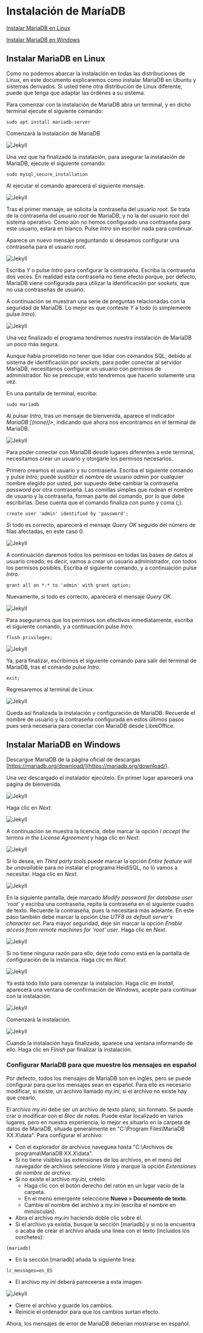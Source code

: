 # Instalación de MaríaDB

[Instalar MariaDB en Linux](#instalar-mariadb-en-linux)

[Instalar MariaDB en Windows](#instalar-mariadb-en-windows)

## Instalar MariaDB en Linux

Como no podemos abarcar la instalación en todas las distribuciones de Linux, en este documento explicaremos como instalar MariaDB en Ubuntu y sistemas derivados. Si usted tiene otra distribución de Linux diferente, puede que tenga que adaptar las órdenes a su sistema.

Para comenzar con la instalación de MariaDB abra un terminal, y en dicho terminal ejecute el siguiente comando:

```
sudo apt install mariadb-server
```
Comenzará la instalación de MariaDB

![Jekyll](/img/mariadb1.png)

Una vez que ha finalizado la instalación, para asegurar la instalación de MariaDB, ejecute el siguiente comando:
```
sudo mysql_secure_installation
```
Al ejecutar el comando aparecerá el siguiente mensaje.

![Jekyll](/img/mariadb2.png)

Tras el primer mensaje, se solicita la contraseña del usuario *root*. Se trata de la contraseña del usuario *root* de MariaDB, y no la del usuario *root* del sistema operativo. Como aún no hemos configurado una contraseña para este usuario, estará en blanco. Pulse *Intro* sin escribir nada para continuar.

Aparece un nuevo mensaje preguntando si deseamos configurar una contraseña para el usuario *root*. 

![Jekyll](/img/mariadb3.png)

Escriba *Y* o pulse *Intro* para configurar la contraseña. Escriba la contraseña dos veces. En realidad esta contraseña no tiene efecto porque, por defecto, MariaDB viene configurada para utilizar la identificación por *sockets*, que no usa contraseñas de usuario.

A continuación se muestran una serie de preguntas relacionadas con la seguridad de MariaDB. Lo mejor es que conteste *Y* a todo (o simplemente pulse *Intro*).

![Jekyll](/img/mariadb4.png)

Una vez finalizado el programa tendremos nuestra instalación de MaríaDB un poco más segura.

Aunque había prometido no tener que lidiar con comandos SQL, debido al sistema de identificación por *sockets*, para poder conectar al servidor MariaDB, necesitamos configurar un usuario con permisos de administrador. No se preocupe, esto tendremos que hacerlo solamente una vez.

En una pantalla de terminal, escriba:
```
sudo mariadb
```
Al pulsar *Intro*, tras un mensaje de bienvenida, aparece el indicador *MariaDB [(none)]>*, indicando que ahora nos encontramos en el terminal de MariaDB.

![Jekyll](/img/mariadb5.png)

Para poder conectar con MaríaDB desde lugares diferentes a este terminal, necesitamos crear un usuario y otorgarle los permisos necesarios.

Primero creamos el usuario y su contraseña. Escriba el siguiente comando y pulse *Intro*; puede sustituir el nombre de usuario *admin* por cualquier nombre elegido por usted, por supuesto debe cambiar la contraseña *password* por otra contraseña. Las comillas simples que rodean el nombre de usuario y la contraseña, forman parte del comando, por lo que debe escribirlas. Dese cuenta que el comando finaliza con punto y coma (;).
```
create user 'admin' identified by 'password';
```
Si todo es correcto, aparecerá el mensaje *Query OK* seguido del número de filas afectadas, en este caso 0.

![Jekyll](/img/mariadb6.png)

A continuación daremos todos los permisos en todas las bases de datos al usuario creado; es decir, vamos a crear un usuario administrador, con todos los permisos posibles. Escriba el siguiente comando, y a continuación pulse *Intro*.
```
grant all on *.* to 'admin' with grant option;
```
Nuevamente, si todo es correcto, aparecerá el mensaje *Query OK*.

![Jekyll](/img/mariadb7.png)

Para asegurarnos que los permisos son efectivos inmediatamente, escriba el siguiente comando, y a continuación pulse *Intro*.
```
flush privileges;
```

![Jekyll](/img/mariadb8.png)

Ya, para finalizar, escribimos el siguiente comando para salir del terminal de MariaDB, tras el comando pulse *Intro*.
```
exit;
```
Regresaremos al terminal de Linux.

![Jekyll](/img/mariadb9.png)

Queda así finalizada la instalación y configuración de MariaDB. Recuerde el nombre de usuario y la contraseña configurada en estos últimos pasos pues será necesaria para conectar con MariaDB desde LibreOffice.

## Instalar MariaDB en Windows

Descargue MariaDB de la página oficial de descargas [https://mariadb.org/download/](https://mariadb.org/download/).

Una vez descargado el instalador ejecútelo. En primer lugar aparecerá una página de bienvenida.

![Jekyll](/img/mariadbwin1.png)

Haga clic en _Next_.

![Jekyll](/img/mariadbwin2.png)

A continuación se muestra la licencia, debe marcar la opción _I accept the termns in the License Agreement_ y haga clic en _Next_.

![Jekyll](/img/mariadbwin3.png)

Si lo desea, en _Third party tools_ puede marcar la opción _Entire feature will be unavailable_ para no instalar el programa HeidiSQL, no lo vamos a necesitar. Haga clic en _Next_.

![Jekyll](/img/mariadbwin4.png)

En la siguiente pantalla, deje marcado _Modify password for database user 'root'_ y escriba una contraseña, repita la contraseña en el siguiente cuadro de texto. Recuerde la contraseña, pues la necesitará más adelante. En este paso también debe marcar la opción _Use UTF8 as default server's character set_. Para mayor seguridad, deje sin marcar la opción _Enable access from remote machines for 'root' user_. Haga clic en _Next_.

![Jekyll](/img/mariadbwin5.png)

Si no tiene ninguna razón para ello, deje todo como está en la pantalla de configuración de la instancia. Haga clic en _Next_.

![Jekyll](/img/mariadbwin6.png)

Ya está todo listo para comenzar la instalación. Haga clic en _Install_, aparecera una ventana de confirmación de Windows, acepte para continuar con la instalación.

![Jekyll](/img/mariadbwin7.png)

Comenzará la instalación.

![Jekyll](/img/mariadbwin8.png)

Cuando la instalación haya finalizado, aparece una ventana informando de ello. Haga clic en _Finish_ par finalizar la instalación.

### Configurar MariaDB para que muestre los mensajes en español

Por defecto, todos los mensajes de MariaDB son en inglés, pero se puede configurar para que los mensajes sean en español. Para ello es necesario modificar, si existe, un archivo llamado _my.ini_; si el archivo no existe hay que crearlo.

El archivo _my.ini_ debe ser un archivo de texto plano, sin formato. Se puede crar o modificar con el *Bloc de notas*. Puede estar localizado en varios lugares, pero en nuestra experiencia, lo mejor es situarlo en la carpeta de datos de MariaDB, situada generalmente en "C:\Program Files\MariaDB XX.X\data\". Para configurar el archivo:
- Con el explorador de archivos naveguea hasta "C:\Archivos de programa\MariaDB XX.X\data\".
- Si no tiene visibles las extensiones de los archivos, en el menú del navegador de archivos seleccione *Vista* y marque la opción _Extensiones de nombre de archivo_.
- Si no existe el archivo _my.ini_, créelo:
  - Haga clic con el botón derecho del ratón en un lugar vacío de la carpeta.
  - En el menú emergente seleccione **Nuevo > Documento de texto**.
  - Cambie el nombre del archivo a _my.ini_ (escríba el nombre en minúsculas).
- Abra el archivo _my.ini_ haciendo doble clic sobre él.
- Si el archivo ya existia, busque la sección [mariadb]  y si no la encuentra o acaba de crear el archivo añada una línea con el texto (incluidos los corchetes):
```
[mariadb]
```
- En la sección [mariadb] añada la siguiente línea: 
```
lc_messages=es_ES
```
- El archivo _my.ini_ deberá pareceerse a esta imagen:

![Jekyll](/img/mariadbwin9.png)
- Cierre el archivo y guarde los cambios.
- Reinicie el ordenador para que los cambios surtan efecto.

Ahora, los mensajes de error de MariaDB deberían mostrarse en español.

